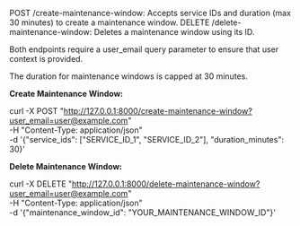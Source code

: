 

POST /create-maintenance-window: Accepts service IDs and duration (max 30 minutes) to create a maintenance window.
DELETE /delete-maintenance-window: Deletes a maintenance window using its ID.


Both endpoints require a user_email query parameter to ensure that user context is provided.

The duration for maintenance windows is capped at 30 minutes.

<b>Create Maintenance Window:</b>

curl -X POST "http://127.0.0.1:8000/create-maintenance-window?user_email=user@example.com" \
-H "Content-Type: application/json" \
-d '{"service_ids": ["SERVICE_ID_1", "SERVICE_ID_2"], "duration_minutes": 30}'

<b>Delete Maintenance Window:</b>

curl -X DELETE "http://127.0.0.1:8000/delete-maintenance-window?user_email=user@example.com" \
-H "Content-Type: application/json" \
-d '{"maintenance_window_id": "YOUR_MAINTENANCE_WINDOW_ID"}'


